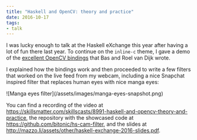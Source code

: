 ```yaml
---
title: "Haskell and OpenCV: theory and practice"
date: 2016-10-17
tags:
- talk
---
```


I was lucky enough to talk at the Haskell eXchange this year after having a lot
of fun there last year. To continue on the `inline-c` theme, I gave a demo of
the [excellent OpenCV bindings](https://github.com/LumiGuide/haskell-opencv)
that Bas and Roel van Dijk wrote.

I explained how the bindings work and then proceeded to write a few filters
that worked on the live feed from my webcam, including a nice Snapchat inspired
filter that replaces human eyes with nice manga eyes:

<div class="center-image">![Manga eyes filter](/assets/images/manga-eyes-snapshot.png)</div>

You can find a recording of the video at
<https://skillsmatter.com/skillscasts/8991-haskell-and-opencv-theory-and-practice>,
the repository with the showcased code at
<https://github.com/bitonic/hs-cam-filter>, and the slides at
<http://mazzo.li/assets/other/haskell-exchange-2016-slides.pdf>.
